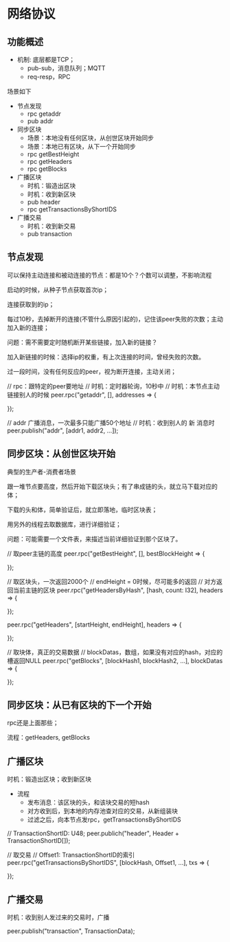# 网络协议

## 功能概述

* 机制: 底层都是TCP；
   + pub-sub，消息队列；MQTT
   + req-resp，RPC

场景如下

* 节点发现
   + rpc getaddr
   + pub addr
* 同步区块
   + 场景：本地没有任何区块，从创世区块开始同步
   + 场景：本地已有区块，从下一个开始同步
   + rpc getBestHeight
   + rpc getHeaders
   + rpc getBlocks
* 广播区块
   + 时机：锻造出区块
   + 时机：收到新区块
   + pub header
   + rpc getTransactionsByShortIDS
* 广播交易
   + 时机：收到新交易
   + pub transaction

## 节点发现

可以保持主动连接和被动连接的节点：都是10个？个数可以调整，不影响流程

启动的时候，从种子节点获取首次ip；

连接获取到的ip；

每过10秒，去掉断开的连接(不管什么原因引起的)，记住该peer失败的次数；主动加入新的连接；

问题：需不需要定时随机断开某些链接，加入新的链接？

加入新链接的时候：选择ip的权重，有上次连接的时间，曾经失败的次数。

过一段时间，没有任何反应的peer，视为断开连接，主动关闭；

// rpc：跟特定的peer要地址
// 时机：定时器轮询，10秒中
// 时机：本节点主动链接别人的时候
peer.rpc("getaddr", [], addresses => {

});

// addr 广播消息，一次最多只能广播50个地址
// 时机：收到别人的 新 消息时
peer.publish("addr", [addr1, addr2, ...]);

## 同步区块：从创世区块开始

典型的生产者-消费者场景

跟一堆节点要高度，然后开始下载区块头；有了串成链的头，就立马下载对应的体；

下载的头和体，简单验证后，就立即落地，临时区块表；

用另外的线程去取数据库，进行详细验证；

问题：可能需要一个文件表，来描述当前详细验证到那个区块了。

// 取peer主链的高度
peer.rpc("getBestHeight", [], bestBlockHeight => {

});

// 取区块头，一次返回2000个
// endHeight = 0时候，尽可能多的返回
// 对方返回当前主链的区块
peer.rpc("getHeadersByHash",  [hash, count: I32], headers => {

});

peer.rpc("getHeaders", [startHeight, endHeight], headers => {

});

// 取块体，真正的交易数据
// blockDatas，数组，如果没有对应的hash，对应的槽返回NULL
peer.rpc("getBlocks", [blockHash1, blockHash2, ...], blockDatas => {

});

## 同步区块：从已有区块的下一个开始

rpc还是上面那些；

流程：getHeaders, getBlocks

## 广播区块

时机：锻造出区块；收到新区块

* 流程
   + 发布消息：该区块的头，和该块交易的短hash
   + 对方收到后，到本地的内存池查对应的交易，从新组装块
   + 过滤之后，向本节点发rpc，getTransactionsByShortIDS

// TransactionShortID: U48;
peer.publich("header", Header + TransactionShortID[]);

// 取交易
// Offset1: TransactionShortID的索引
peer.rpc("getTransactionsByShortIDS", [blockHash, Offset1, ...], txs => {
    
});

## 广播交易

时机：收到别人发过来的交易时，广播

peer.publish("transaction", TransactionData);

